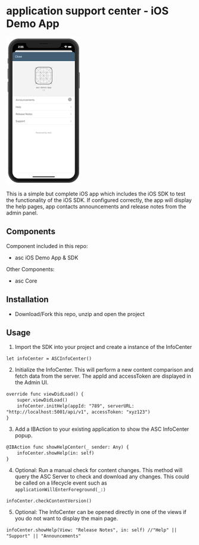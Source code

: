 # application support center - iOS Demo App

![iOS Demo App](resources/asc_ios_demo_app.png)

This is a simple but complete iOS app which includes the iOS SDK to test the functionality of the iOS SDK. If configured correctly, the app will display the help pages, app contacts announcements and release notes from the admin panel.

## Components

Component included in this repo:

- asc iOS Demo App & SDK

Other Components:

- asc Core

## Installation

- Download/Fork this repo, unzip and open the project

## Usage

1. Import the SDK into your project and create a instance of the InfoCenter

```
let infoCenter = ASCInfoCenter()
```

2. Initialize the InfoCenter. This will perform a new content comparison and fetch data from the server. The appId and accessToken are displayed in the Admin UI.

```
override func viewDidLoad() {
    super.viewDidLoad()
    infoCenter.initHelp(appId: "789", serverURL: "http://localhost:5001/api/v1", accessToken: "xyz123")
}
```

3. Add a IBAction to your existing application to show the ASC InfoCenter popup.

```
@IBAction func showHelpCenter(_ sender: Any) {
    infoCenter.showHelp(in: self)
}
```

4. Optional: Run a manual check for content changes. This method will query the ASC Server to check and download any changes. This could be called on a lifecycle event such as ```applicationWillEnterForeground(_:)```

```
infoCenter.checkContentVersion()
```

5. Optional: The InfoCenter can be opened directly in one of the views if you do not want to display the main page.

```
infoCenter.showHelp(View: "Release Notes", in: self) //"Help" || "Support" || "Announcements"
```

